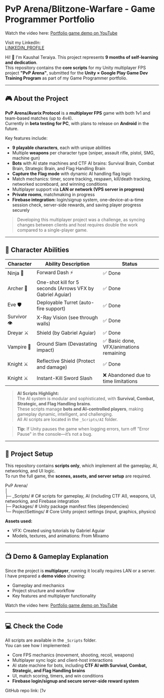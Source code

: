 # PvP Arena/Blitzone-Warfare - Game Programmer Portfolio

Watch the video here: [Portfolio game demo on YouTube](https://youtu.be/9sCAUyiXATg?si=nLa7sp9CUbbPbNDO)

Visit my LinkedIn:  
[LINKEDIN_PROFILE](https://www.linkedin.com/in/kaushal-teraiya-875596384/)

Hi! 👋  I'm Kaushal Teraiya. This project represents **9 months of self-learning and dedication**.  
This repository contains the **core scripts** for my Unity multiplayer FPS project **"PvP Arena"**, submitted for the **Unity × Google Play Game Dev Training Program** as part of my Game Programmer portfolio.

---

## 🎮 About the Project

**PvP Arena/Avarix Protocol** is a **multiplayer FPS** game with both 1v1 and team-based matches (up to 4v4).  
Currently in **beta testing for PC**, with plans to release on **Android** in the future.  

Key features include:

- **9 playable characters**, each with unique abilities  
- Multiple **weapons** per character type (sniper, assault rifle, pistol, SMG, machine gun)  
- **Bots** with AI state machines and CTF AI brains: Survival Brain, Combat Brain, Strategic Brain, and Flag Handling Brain  
- **Capture the Flag mode** with dynamic AI handling flag logic  
- Match mechanics: timer, score tracking, respawn, kill/death tracking, networked scoreboard, and winning conditions  
- Multiplayer support via **LAN or network (VPS server in progress)**  
- **Private rooms**, matchmaking in progress  
- **Firebase integration:** login/signup system, one-device-at-a-time session check, server-side rewards, and saving player progress securely  

> Developing this multiplayer project was a challenge, as syncing changes between clients and host requires double the work compared to a single-player game.  

---

## 🏹 Character Abilities

| Character  | Ability Description | Status |
|------------|------------------|--------|
| Ninja 🥷    | Forward Dash ⚡   | ✅ Done |
| Archer 🎯   | One-shot kill for 5 seconds (Arrows VFX by Gabriel Aguiar) | ✅ Done |
| Eve 🛡     | Deployable Turret (auto-fire support) | ✅ Done |
| Survivor 👁 | X-Ray Vision (see through walls) | ✅ Done |
| Dreyar ⚔   | Shield (by Gabriel Aguiar) | ✅ Done |
| Vampire 🦇 | Ground Slam (Devastating impact) | ✅ Basic done, VFX/animations remaining |
| Knight ⚔  | Reflective Shield (Protect and damage) | ✅ Done |
| Knight ⚔  | Instant-Kill Sword Slash | ❌ Abandoned due to time limitations |

> **AI Scripts Highlight:**  
> The AI system is modular and sophisticated, with **Survival, Combat, Strategic, and Flag Handling brains**.  
> These scripts manage **bots and AI-controlled players**, making gameplay dynamic, intelligent, and challenging.  
> All AI scripts are located in the `_Scripts/AI` folder.

> **Tip:** If Unity pauses the game when logging errors, turn off "Error Pause" in the console—it’s not a bug.  

---

## 🔧 Project Setup

This repository contains **scripts only**, which implement all the gameplay, AI, networking, and UI logic.  
To run the full game, the **scenes, assets, and server setup** are required.  

PvP Arena/  
│  
├─ _Scripts/ # C# scripts for gameplay, AI (including CTF AI), weapons, UI, networking, and Firebase integration  
├─ Packages/ # Unity package manifest files (dependencies)  
└─ ProjectSettings/ # Core Unity project settings (input, graphics, physics)  

**Assets used:**  
- VFX: Created using tutorials by Gabriel Aguiar  
- Models, textures, and animations: From Mixamo  

---

## 📺 Demo & Gameplay Explanation

Since the project is **multiplayer**, running it locally requires LAN or a server.  
I have prepared a **demo video** showing:

- Gameplay and mechanics  
- Project structure and workflow  
- Key features and multiplayer functionality  

Watch the video here: [Portfolio game demo on YouTube](https://youtu.be/9sCAUyiXATg?si=nLa7sp9CUbbPbNDO)  

---

## 💻 Check the Code

All scripts are available in the `_Scripts` folder.  
You can see how I implemented:

- Core FPS mechanics (movement, shooting, recoil, weapons)  
- Multiplayer sync logic and client-host interactions  
- AI state machine for bots, including **CTF AI with Survival, Combat, Strategic, and Flag Handling brains**  
- UI, match scoring, timers, and win conditions  
- **Firebase login/signup and secure server-side reward system**  

GitHub repo link: [1v
